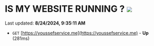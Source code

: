 # IS MY WEBSITE RUNNING ? [![](https://img.shields.io/static/v1?label=Sponsor&message=%E2%9D%A4&logo=GitHub&color=%23fe8e86)](https://github.com/sponsors/Youssef-Lehmam)

Last updated: **8/24/2024, 9:35:11 AM**

- `GET` [https://youssefservice.me](https://youssefservice.me) - **Up** (281ms)
